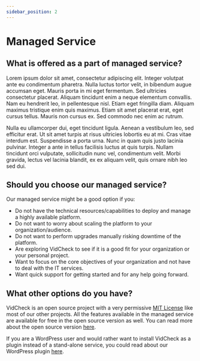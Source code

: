 ```yaml
---
sidebar_position: 2
---
```


# Managed Service

## What is offered as a part of managed service?

Lorem ipsum dolor sit amet, consectetur adipiscing elit. Integer volutpat ante eu condimentum pharetra. Nulla luctus tortor velit, in bibendum augue accumsan eget. Mauris porta in mi eget fermentum. Sed ultricies consectetur placerat. Aliquam tincidunt enim a neque elementum convallis. Nam eu hendrerit leo, in pellentesque nisl. Etiam eget fringilla diam. Aliquam maximus tristique enim quis maximus. Etiam sit amet placerat erat, eget cursus tellus. Mauris non cursus ex. Sed commodo nec enim ac rutrum.

Nulla eu ullamcorper dui, eget tincidunt ligula. Aenean a vestibulum leo, sed efficitur erat. Ut sit amet turpis at risus ultricies lobortis eu at mi. Cras vitae interdum est. Suspendisse a porta urna. Nunc in quam quis justo lacinia pulvinar. Integer a ante in tellus facilisis luctus at quis turpis. Nullam tincidunt orci vulputate, sollicitudin nunc vel, condimentum velit. Morbi gravida, lectus vel lacinia blandit, ex ex aliquam velit, quis ornare nibh leo sed dui.

## Should you choose our managed service?

Our managed service might be a good option if you:

- Do not have the technical resources/capabilities to deploy and manage a highly available platform.
- Do not want to worry about scaling the platform to your organization/audience. 
- Do not want to perform upgrades manually risking downtime of the platform.
- Are exploring VidCheck to see if it is a good fit for your organization or your personal project.
- Want to focus on the core objectives of your organization and not have to deal with the IT services.
- Want quick support for getting started and for any help going forward.

## What other options do you have?

VidCheck is an open source project with a very permissive [MIT License](https://github.com/factly/vidcheck/blob/develop/LICENSE) like most of our other projects. All the features available in the managed service are available for free in the open source version as well. You can read more about the open source version [here](/docs/introduction/self-hosted).

If you are a WordPress user and would rather want to install VidCheck as a plugin instead of a stand-alone service, you could read about our WordPress plugin [here](/docs/introduction/wordpress-plugin).